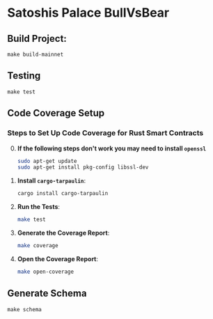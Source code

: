# Satoshis Palace BullVsBear

## Build Project:
```
make build-mainnet
```

## Testing
```
make test
```

## Code Coverage Setup

### Steps to Set Up Code Coverage for Rust Smart Contracts
0. **If the following steps don't work you may need to install `openssl`**
   ```sh
   sudo apt-get update
   sudo apt-get install pkg-config libssl-dev
   ```

1. **Install `cargo-tarpaulin`**:
   ```sh
   cargo install cargo-tarpaulin
   ```

2. **Run the Tests**:
   ```sh
   make test
   ```

3. **Generate the Coverage Report**:
   ```sh
   make coverage
   ```

4. **Open the Coverage Report**:
   ```sh
   make open-coverage
   ```

## Generate Schema
```
make schema
```